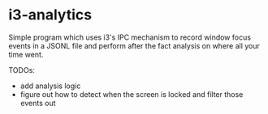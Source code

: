 # i3-analytics
Simple program which uses i3's IPC mechanism to record window focus events in a JSONL file and perform after the fact analysis on where all your time went.

TODOs:
* add analysis logic
* figure out how to detect when the screen is locked and filter those events out

